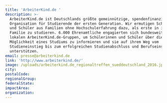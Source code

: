 ```yaml
---
title: 'ArbeiterKind.de '
description: >-
  ArbeiterKind.de ist Deutschlands größte gemeinnützige, spendenfinanzierte
  Organisation für Studierende der ersten Generation. Wir ermutigen Schülerinnen
  und Schüler aus Familien ohne Hochschulerfahrung dazu, als erste in ihrer
  Familie zu studieren. 6.000 Ehrenamtliche engagierten sich bundesweit in 75
  lokalen ArbeiterKind.de-Gruppen, um Schülerinnen und Schüler über die
  Möglichkeit eines Studiums zu informieren und sie auf ihrem Weg vom
  Studieneinstieg bis zum erfolgreichen Studienabschluss und Berufseinstieg zu
  unterstützen.
email: presse@arbeiterkind.de
link: 'http://www.arbeiterkind.de/'
image: /uploads/arbeiterkind.de_regionaltreffen_sueddeutschland_2016.jpg
city:
postalCode:
regionalGroup:
federalState:
impactArea:
organization:
---
```


